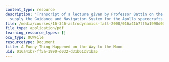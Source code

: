 ```yaml
---
content_type: resource
description: 'Transcript of a lecture given by Professor Battin on the project to
  supply the Guidance and Navigation System for the Apollo spacecrafts. '
file: /media/courses/16-346-astrodynamics-fall-2008/016a41b7ff5a1990d032d31b61d71ba5_MIT16-346F08.pdf
file_type: application/pdf
learning_resource_types: []
ocw_type: OCWFile
resourcetype: Document
title: A Funny Thing Happened on the Way to the Moon
uid: 016a41b7-ff5a-1990-d032-d31b61d71ba5
---
```

